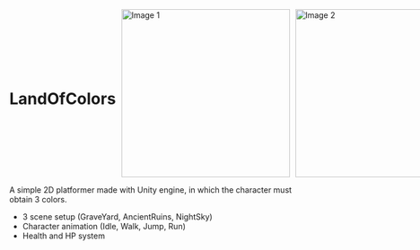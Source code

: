 <div style="display: flex; align-items: center;">

  <h1 style="margin-right: 10px;">LandOfColors</h1>
  <img src="https://github.com/user-attachments/assets/ad50f446-3b84-473d-a8b0-c11c946c7f2e" alt="Image 1" style="width: 300px; height: auto; margin-right: 10px;">
  <img src="https://github.com/user-attachments/assets/13e5f1e8-0ad6-4217-b046-d7047ca9e3c6" alt="Image 2" style="width: 300px; height: auto; margin-right: 10px;">
  <img src="https://github.com/user-attachments/assets/3794fb22-6536-4631-a750-81033f969626" alt="Image 3" style="width: 300px; height: auto;">
</div>

A simple 2D platformer made with Unity engine, in which the character must obtain 3 colors.

- 3 scene setup (GraveYard, AncientRuins, NightSky)
- Character animation (Idle, Walk, Jump, Run)
- Health and HP system
